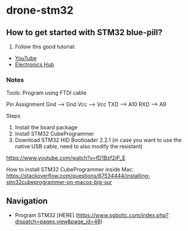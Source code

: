 # drone-stm32

## How to get started with STM32 blue-pill?
1. Follow this good tutorial: 
- [YouTube](https://www.youtube.com/watch?v=Myon8H111PQ)
- [Electronics Hub](https://www.electronicshub.org/getting-started-with-stm32f103c8t6-blue-pill/)

### Notes
Tools: Program using FTDI cable

Pin Assignment
Gnd --> Gnd
Vcc --> Vcc
TXD --> A10
RXD --> A9

Steps
1. Install the board package
2. Install STM32 CubeProgrammer
3. Download STM32 HID Bootloader 2.2.1 (in case you want to use the native USB cable, need to also modify the resistant)

https://www.youtube.com/watch?v=fD1Bzf2iP_E 

How to install STM32 CubeProgrammer inside Mac: https://stackoverflow.com/questions/67534444/installing-stm32cubeprogrammer-on-macos-big-sur 

## Navigation
- Program STM32 [HERE] (https://www.sgbotic.com/index.php?dispatch=pages.view&page_id=48)
